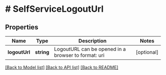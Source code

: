 # # SelfServiceLogoutUrl

## Properties

Name | Type | Description | Notes
------------ | ------------- | ------------- | -------------
**logoutUrl** | **string** | LogoutURL can be opened in a browser to  format: uri | [optional]

[[Back to Model list]](../../README.md#models) [[Back to API list]](../../README.md#endpoints) [[Back to README]](../../README.md)
